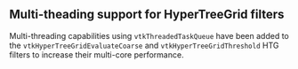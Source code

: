 ## Multi-theading support for HyperTreeGrid filters

Multi-threading capabilities using `vtkThreadedTaskQueue` have been added
to the `vtkHyperTreeGridEvaluateCoarse` and `vtkHyperTreeGridThreshold` HTG filters to increase their multi-core performance.
